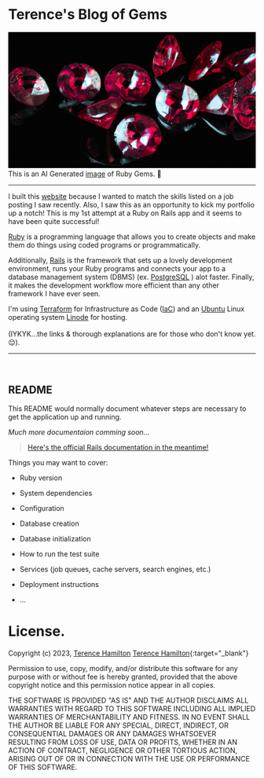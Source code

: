 Terence's Blog of Gems
==================

![AI Generated Rubies](app/assets/images/rubies.png)
</br>
This is an AI Generated <a href="https://labs.openai.com/s/QxVI6vYEFJNHPQHvBc6AwSLq" target="_blank">image</a> of Ruby Gems. 💎

---

I built this <a href="https://rails-blog.terencehamilton.com" target="_blank">website</a> because I wanted to match the skills listed on a job posting I saw recently. Also, I saw this as an opportunity to kick my portfolio up a notch!
This is my 1st attempt at a Ruby on Rails app and it seems to have been quite successful!

<a href="https://www.ruby-lang.org/en/" target="_blank">Ruby</a> is a programming language that allows you to create objects and make them do things using coded programs or programmatically.

Additionally, <a href="https://rubyonrails.org" target="_blank">Rails</a> is the framework that sets up a lovely development environment, runs your Ruby programs and connects your app to a database management system (DBMS) (ex. <a href="https://www.postgresql.org" target="_blank">PostgreSQL</a> ) alot faster. Finally, it makes the development workflow more efficient than any other framework I have ever seen.

I'm using <a href="https://www.terraform.io" target="_blank">Terraform</a> for Infrastructure as Code (<a href="https://www.terraform.io/use-cases/infrastructure-as-code" target="_blank">IaC</a>) and an <a href="https://ubuntu.com" target="_blank">Ubuntu</a> Linux operating system <a href="https://www.linode.com" target="_blank">Linode</a> for hosting.
</br>
</br>
(IYKYK...the links & thorough explanations are for those who don't know yet. 😌).

---

<br/>

## README

This README would normally document whatever steps are necessary to get the
application up and running.

*Much more documentaion comming soon...*

> <a href="https://edgeguides.rubyonrails.org/getting_started.html" target="_blank">Here's the official Rails documentation in the meantime!</a> 


Things you may want to cover:

* Ruby version

* System dependencies

* Configuration

* Database creation

* Database initialization

* How to run the test suite

* Services (job queues, cache servers, search engines, etc.)

* Deployment instructions

* ...

# License.

Copyright (c) 2023, <a href="https://terencehamilton.com" target="_blank">Terence Hamilton</a> [Terence Hamilton](https://terencehamilton.com){:target="_blank"}

Permission to use, copy, modify, and/or distribute this software for any purpose with or without fee is hereby granted, provided that the above copyright notice and this permission notice appear in all copies.

THE SOFTWARE IS PROVIDED "AS IS" AND THE AUTHOR DISCLAIMS ALL WARRANTIES WITH REGARD TO THIS SOFTWARE INCLUDING ALL IMPLIED WARRANTIES OF MERCHANTABILITY AND FITNESS. IN NO EVENT SHALL THE AUTHOR BE LIABLE FOR ANY SPECIAL, DIRECT, INDIRECT, OR CONSEQUENTIAL DAMAGES OR ANY DAMAGES WHATSOEVER RESULTING FROM LOSS OF USE, DATA OR PROFITS, WHETHER IN AN ACTION OF CONTRACT, NEGLIGENCE OR OTHER TORTIOUS ACTION, ARISING OUT OF OR IN CONNECTION WITH THE USE OR PERFORMANCE OF THIS SOFTWARE.
